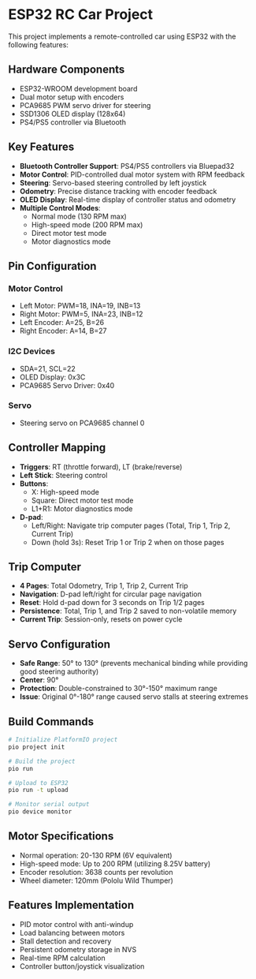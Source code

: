 # ESP32 RC Car Project

This project implements a remote-controlled car using ESP32 with the following features:

## Hardware Components
- ESP32-WROOM development board
- Dual motor setup with encoders
- PCA9685 PWM servo driver for steering
- SSD1306 OLED display (128x64)
- PS4/PS5 controller via Bluetooth

## Key Features
- **Bluetooth Controller Support**: PS4/PS5 controllers via Bluepad32
- **Motor Control**: PID-controlled dual motor system with RPM feedback
- **Steering**: Servo-based steering controlled by left joystick
- **Odometry**: Precise distance tracking with encoder feedback
- **OLED Display**: Real-time display of controller status and odometry
- **Multiple Control Modes**:
  - Normal mode (130 RPM max)
  - High-speed mode (200 RPM max)
  - Direct motor test mode
  - Motor diagnostics mode

## Pin Configuration
### Motor Control
- Left Motor: PWM=18, INA=19, INB=13
- Right Motor: PWM=5, INA=23, INB=12
- Left Encoder: A=25, B=26
- Right Encoder: A=14, B=27

### I2C Devices
- SDA=21, SCL=22
- OLED Display: 0x3C
- PCA9685 Servo Driver: 0x40

### Servo
- Steering servo on PCA9685 channel 0

## Controller Mapping
- **Triggers**: RT (throttle forward), LT (brake/reverse)
- **Left Stick**: Steering control
- **Buttons**: 
  - X: High-speed mode
  - Square: Direct motor test mode  
  - L1+R1: Motor diagnostics mode
- **D-pad**: 
  - Left/Right: Navigate trip computer pages (Total, Trip 1, Trip 2, Current Trip)
  - Down (hold 3s): Reset Trip 1 or Trip 2 when on those pages

## Trip Computer
- **4 Pages**: Total Odometry, Trip 1, Trip 2, Current Trip
- **Navigation**: D-pad left/right for circular page navigation
- **Reset**: Hold d-pad down for 3 seconds on Trip 1/2 pages
- **Persistence**: Total, Trip 1, and Trip 2 saved to non-volatile memory
- **Current Trip**: Session-only, resets on power cycle

## Servo Configuration
- **Safe Range**: 50° to 130° (prevents mechanical binding while providing good steering authority)
- **Center**: 90°
- **Protection**: Double-constrained to 30°-150° maximum range
- **Issue**: Original 0°-180° range caused servo stalls at steering extremes

## Build Commands
```bash
# Initialize PlatformIO project
pio project init

# Build the project
pio run

# Upload to ESP32
pio run -t upload

# Monitor serial output
pio device monitor
```

## Motor Specifications
- Normal operation: 20-130 RPM (6V equivalent)
- High-speed mode: Up to 200 RPM (utilizing 8.25V battery)
- Encoder resolution: 3638 counts per revolution
- Wheel diameter: 120mm (Pololu Wild Thumper)

## Features Implementation
- PID motor control with anti-windup
- Load balancing between motors
- Stall detection and recovery
- Persistent odometry storage in NVS
- Real-time RPM calculation
- Controller button/joystick visualization